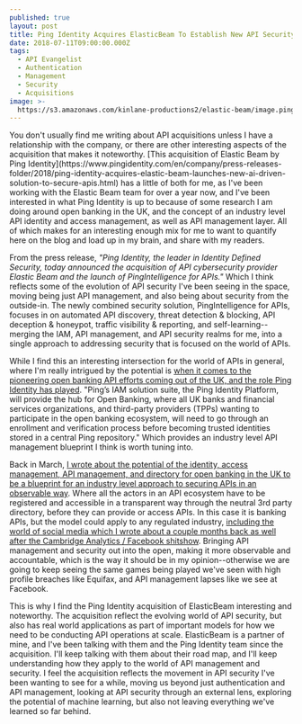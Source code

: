 ```yaml
---
published: true
layout: post
title: Ping Identity Acquires ElasticBeam To Establish New API Security Solution
date: 2018-07-11T09:00:00.000Z
tags:
  - API Evangelist
  - Authentication
  - Management
  - Security
  - Acquisitions
image: >-
  https://s3.amazonaws.com/kinlane-productions2/elastic-beam/image.ping.480.medium.png
---
```

<p></p>You don't usually find me writing about API acquisitions unless I have a relationship with the company, or there are other interesting aspects of the acquisition that makes it noteworthy. [This acquisition of Elastic Beam by Ping Identity](https://www.pingidentity.com/en/company/press-releases-folder/2018/ping-identity-acquires-elastic-beam-launches-new-ai-driven-solution-to-secure-apis.html) has a little of both for me, as I've been working with the Elastic Beam team for over a year now, and I've been interested in what Ping Identity is up to because of some research I am doing around open banking in the UK, and the concept of an industry level API identity and access management, as well as API management layer. All of which makes for an interesting enough mix for me to want to quantify here on the blog and load up in my brain, and share with my readers.

From the press release, _"Ping Identity, the leader in Identity Defined Security, today announced the acquisition of API cybersecurity provider Elastic Beam and the launch of PingIntelligence for APIs."_ Which I think reflects some of the evolution of API security I've been seeing in the space, moving being just API management, and also being about security from the outside-in. The newly combined security solution, PingIntelligence for APIs, focuses in on automated API discovery, threat detection & blocking, API deception & honeypot, traffic visibility & reporting, and self-learning--merging the IAM, API management, and API security realms for me, into a single approach to addressing security that is focused on the world of APIs.

While I find this an interesting intersection for the world of APIs in general, where I'm really intrigued by the potential is [when it comes to the pioneering open banking API efforts coming out of the UK, and the role Ping Identity has played](https://www.pingidentity.com/en/company/press-releases-folder/2017/open-banking-selects-ping-identity-to-underpin-the-uks-open-bank.html). "Ping’s IAM solution suite, the Ping Identity Platform, will provide the hub for Open Banking, where all UK banks and financial services organizations, and third-party providers (TPPs) wanting to participate in the open banking ecosystem, will need to go through an enrollment and verification process before becoming trusted identities stored in a central Ping repository." Which provides an industry level API management blueprint I think is worth tuning into.

Back in March, [I wrote about the potential of the identity, access management, API management, and directory for open banking in the UK to be a blueprint for an industry level approach to securing APIs in an observable way](https://apievangelist.com/2018/03/01/an-observable-industry-level-directory-of-api-providers-and-consumers/). Where all the actors in an API ecosystem have to be registered and accessible in a transparent way through the neutral 3rd party directory, before they can provide or access APIs. In this case it is banking APIs, but the model could apply to any regulated industry, [including the world of social media which I wrote about a couple months back as well after the Cambridge Analytics / Facebook shitshow](https://apievangelist.com/2018/03/26/a-regulatory-framework-for-facebook-and-other-platforms-is-already-in-place/). Bringing API management and security out into the open, making it more observable and accountable, which is the way it should be in my opinion--otherwise we are going to keep seeing the same games being played we've seen with high profile breaches like Equifax, and API management lapses like we see at Facebook.

This is why I find the Ping Identity acquisition of ElasticBeam interesting and noteworthy. The acquisition reflect the evolving world of API security, but also has real world applications as part of important models for how we need to be conducting API operations at scale. ElasticBeam is a partner of mine, and I've been talking with them and the Ping Identity team since the acquisition. I'll keep talking with them about their road map, and I'll keep understanding how they apply to the world of API management and security. I feel the acquisition reflects the movement in API security I've been wanting to see for a while, moving us beyond just authentication and API management, looking at API security through an external lens, exploring the potential of machine learning, but also not leaving everything we've learned so far behind.
